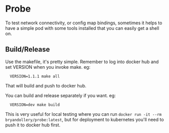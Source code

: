 # Probe

To test network connectivity, or config map bindings, sometimes it helps to have
a simple pod with some tools installed that you can easily get a shell on.

## Build/Release

Use the makefile, it's pretty simple. Remember to log into docker hub and set VERSION when you invoke make. eg:

```
  VERSION=1.1.1 make all
```

That will build and push to docker hub. 

You can build and release separately if you want. eg:

```
  VERSION=dev make build
```

This is very useful for local testing where you can run `docker run -it --rm
bryandollery/probe:latest`, but for deployment to kubernetes you'll need to push
it to docker hub first.
